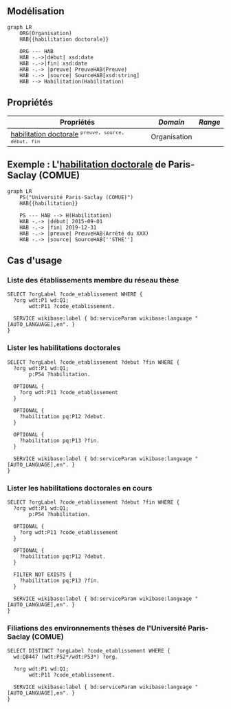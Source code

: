 ## Modélisation

```mermaid
graph LR
    ORG(Organisation) 
    HAB{{habilitation doctorale}}
    
    ORG --- HAB
    HAB -.->|début| xsd:date
    HAB -.->|fin| xsd:date
    HAB -.-> |preuve| PreuveHAB(Preuve)
    HAB -.-> |source| SourceHAB[xsd:string]
    HAB --> Habilitation(Habilitation)
```

## Propriétés


| **Propriétés**                                                                                           | ***Domain*** | ***Range*** |
| -------------------------------------------------------------------------------------------------------- | ------------ | ----------- |
| [habilitation doctorale](Propriétés/habilitation%20doctorale.md) <sup>`preuve, source, début, fin`</sup> | Organisation |             |


## Exemple : L'[habilitation doctorale](Propriétés/habilitation%20doctorale.md) de Paris-Saclay (COMUE)

```mermaid
graph LR
    PS("Université Paris-Saclay (COMUE)") 
    HAB{{habilitation}}

    PS --- HAB --> H(Habilitation)
    HAB -.-> |début| 2015-09-01
    HAB -.-> |fin| 2019-12-31
    HAB -.-> |preuve| PreuveHAB(Arrêté du XXX)
    HAB -.-> |source| SourceHAB[''STHE'']
```

## Cas d'usage


### Liste des établissements membre du réseau thèse

```sparql
SELECT ?orgLabel ?code_etablissement WHERE {
  ?org wdt:P1 wd:Q1;
       wdt:P11 ?code_etablissement.
  
  SERVICE wikibase:label { bd:serviceParam wikibase:language "[AUTO_LANGUAGE],en". }
}
```

### Lister les habilitations doctorales

```sparql
SELECT ?orgLabel ?code_etablissement ?debut ?fin WHERE {
  ?org wdt:P1 wd:Q1;
       p:P54 ?habilitation.
  
  OPTIONAL {
    ?org wdt:P11 ?code_etablissement 
  }
  
  OPTIONAL { 
    ?habilitation pq:P12 ?debut.
  }
  
  OPTIONAL { 
    ?habilitation pq:P13 ?fin.
  }
  
  SERVICE wikibase:label { bd:serviceParam wikibase:language "[AUTO_LANGUAGE],en". }
}
```

### Lister les habilitations doctorales en cours

```sparql
SELECT ?orgLabel ?code_etablissement ?debut ?fin WHERE {
  ?org wdt:P1 wd:Q1;
       p:P54 ?habilitation.
  
  OPTIONAL {
    ?org wdt:P11 ?code_etablissement 
  }
  
  OPTIONAL {
    ?habilitation pq:P12 ?debut.
  }
  
  FILTER NOT EXISTS { 
    ?habilitation pq:P13 ?fin.
  }
  
  SERVICE wikibase:label { bd:serviceParam wikibase:language "[AUTO_LANGUAGE],en". }
}
```

### Filiations des environnements thèses de l'Université Paris-Saclay (COMUE)

```sparql
SELECT DISTINCT ?orgLabel ?code_etablissement WHERE {
  wd:Q8447 (wdt:P52*/wdt:P53*) ?org.
  
  ?org wdt:P1 wd:Q1;
       wdt:P11 ?code_etablissement.
  
  SERVICE wikibase:label { bd:serviceParam wikibase:language "[AUTO_LANGUAGE],en". }
}
```
